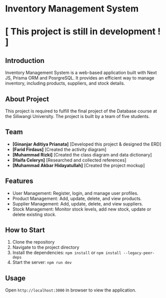 # Inventory Management System

##
# **[ This project is still in development ! ]**


## 
## Introduction

Inventory Management System is a web-based application built with Next JS, Prisma ORM and PosrgreSQL. It provides an
efficient way to manage inventory, including products, suppliers, and stock details.

## About Project

This project is required to fulfill the final project of the Database course at the Siliwangi University. The project is
built by a team of five students.

## Team

- **[Ginanjar Aditiya Prianata]**   [Developed this project & designed the ERD]
- **[Farid Firdaus]**   [Created the activity diagram]
- **[Muhammad Rizki]**   [Created the class diagram and data dictionary]
- **[Haifa Celeryn]**   [Researched and collected references]
- **[Muhammad Akbar Hidayatullah]**  [Created the project mockup]

## Features

- User Management: Register, login, and manage user profiles.
- Product Management: Add, update, delete, and view products.
- Supplier Management: Add, update, delete, and view suppliers.
- Stock Management: Monitor stock levels, add new stock, update or delete existing stock.

## How to Start

1. Clone the repository
2. Navigate to the project directory
3. Install the dependencies: `npm install` or `npm install --legacy-peer-deps`
4. Start the server: `npm run dev`

## Usage

Open `http://localhost:3000` in browser to view the application.


